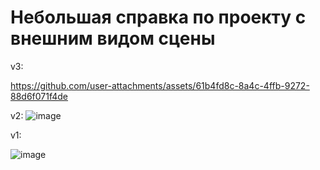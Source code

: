 # **Небольшая справка по проекту с внешним видом сцены**

v3:

https://github.com/user-attachments/assets/61b4fd8c-8a4c-4ffb-9272-88d6f071f4de

v2:
![image](https://github.com/user-attachments/assets/2bead2b3-06a7-4457-a42f-03652f0a7a0b)


v1:

![image](https://github.com/user-attachments/assets/828b2d1e-0841-4cae-b76f-916744225f80)
